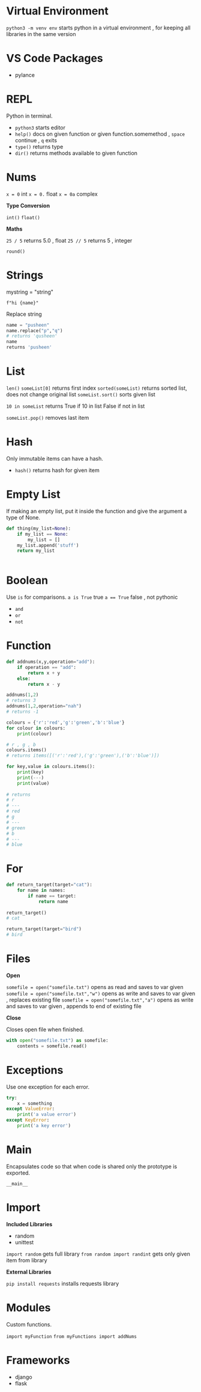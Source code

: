 # Virtual Environment

`python3 -m venv env` starts python in a virtual environment , for keeping all libraries in the same version

# VS Code Packages

- pylance

# REPL

Python in terminal.

- `python3` starts editor
- `help()` docs on given function or given function.somemethod , `space` continue , `q` exits
- `type()` returns type
- `dir()` returns methods available to given function

# Nums

`x = 0` int
`x = 0.` float
`x = 0a` complex

**Type Conversion**

`int()`
`float()`

**Maths**

`25 / 5` returns 5.0 , float
`25 // 5` returns 5 , integer

`round()`

# Strings

mystring = "string"

`f"hi {name}"`

Replace string
```python
name = "pusheen"
name.replace("p","q")
# returns 'qusheen'
name
returns 'pusheen'
```

# List

`len()`
`someList[0]` returns first index
`sorted(someList)` returns sorted list, does not change original list
`someList.sort()` sorts given list

`10 in someList` returns True if 10 in list False if not in list

`someList.pop()` removes last item

# Hash

Only immutable items can have a hash.

- `hash()` returns hash for given item

# Empty List

If making an empty list, put it inside the function and give the argument a type of None.
```python
def thing(my_list=None):
    if my_list == None:
        my_list = []
    my_list.append('stuff')
    return my_list
    
```

# Boolean

Use `is` for comparisons.
`a is True` true
`a == True` false , not pythonic

- `and`
- `or`
- `not`

# Function

```python
def addnums(x,y,operation="add"):
    if operation == "add":
        return x + y
    else:
        return x - y

addnums(1,2)
# returns 3
addnums(1,2,operation="nah")
# returns -1
```

```python
colours = {'r':'red','g':'green','b':'blue'}
for colour in colours:
    print(colour)

# r , g , b
colours.items()
# returns items([('r':'red'),('g':'green'),('b':'blue')])

for key,value in colours.items():
    print(key)
    print(---)
    print(value)
    
# returns
# r
# ---
# red
# g
# ---
# green
# b
# ---
# blue
```

# For

```python
def return_target(target="cat"):
    for name in names:
        if name == target:
            return name
            
return_target()
# cat

return_target(target="bird")
# bird
```

# Files

**Open**

`somefile = open("somefile.txt")` opens as read and saves to var given
`somefile = open("somefile.txt","w")` opens as write and saves to var given , replaces existing file
`somefile = open("somefile.txt","a")` opens as write and saves to var given , appends to end of existing file

**Close**

Closes open file when finished.
```python
with open("somefile.txt") as somefile:
    contents = somefile.read()
```

# Exceptions

Use one exception for each error.

```python
try:
    x = something
except ValueError:
    print('a value error')
except KeyError:
    print('a key error')
```

# Main

Encapsulates code so that when code is shared only the prototype is exported.

`__main__`

# Import

**Included Libraries**

- random
- unittest

`import random` gets full library
`from random import randint` gets only given item from library

**External Libraries**

`pip install requests` installs requests library

# Modules

Custom functions.

`import myFunction`
`from myFunctions import addNums`

# Frameworks

- django
- flask
